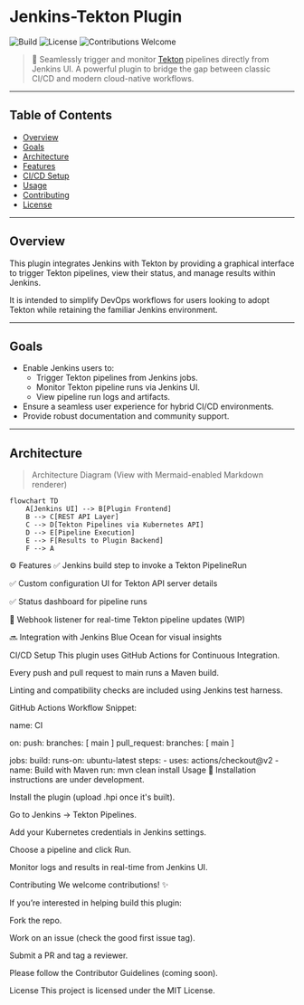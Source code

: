 # Jenkins-Tekton Plugin

![Build](https://img.shields.io/badge/build-passing-brightgreen)
![License](https://img.shields.io/badge/license-MIT-blue.svg)
![Contributions Welcome](https://img.shields.io/badge/contributions-welcome-brightgreen.svg)

> 🔧 Seamlessly trigger and monitor [Tekton](https://tekton.dev) pipelines directly from Jenkins UI. A powerful plugin to bridge the gap between classic CI/CD and modern cloud-native workflows.

---

## Table of Contents

- [Overview](#overview)
- [Goals](#goals)
- [Architecture](#architecture)
- [Features](#features)
- [CI/CD Setup](#cicd-setup)
- [Usage](#usage)
- [Contributing](#contributing)
- [License](#license)

---

## Overview

This plugin integrates Jenkins with Tekton by providing a graphical interface to trigger Tekton pipelines, view their status, and manage results within Jenkins.

It is intended to simplify DevOps workflows for users looking to adopt Tekton while retaining the familiar Jenkins environment.

---

## Goals

- Enable Jenkins users to:
  - Trigger Tekton pipelines from Jenkins jobs.
  - Monitor Tekton pipeline runs via Jenkins UI.
  - View pipeline run logs and artifacts.
- Ensure a seamless user experience for hybrid CI/CD environments.
- Provide robust documentation and community support.

---

## Architecture

> Architecture Diagram (View with Mermaid-enabled Markdown renderer)

```mermaid
flowchart TD
    A[Jenkins UI] --> B[Plugin Frontend]
    B --> C[REST API Layer]
    C --> D[Tekton Pipelines via Kubernetes API]
    D --> E[Pipeline Execution]
    E --> F[Results to Plugin Backend]
    F --> A
```

⚙️ Features
✅ Jenkins build step to invoke a Tekton PipelineRun

✅ Custom configuration UI for Tekton API server details

✅ Status dashboard for pipeline runs

🔄 Webhook listener for real-time Tekton pipeline updates (WIP)

🔜 Integration with Jenkins Blue Ocean for visual insights

CI/CD Setup
This plugin uses GitHub Actions for Continuous Integration.

Every push and pull request to main runs a Maven build.

Linting and compatibility checks are included using Jenkins test harness.

GitHub Actions Workflow Snippet:

name: CI

on:
  push:
    branches: [ main ]
  pull_request:
    branches: [ main ]

jobs:
  build:
    runs-on: ubuntu-latest
    steps:
      - uses: actions/checkout@v2
      - name: Build with Maven
        run: mvn clean install
Usage
🚧 Installation instructions are under development.

Install the plugin (upload .hpi once it's built).

Go to Jenkins → Tekton Pipelines.

Add your Kubernetes credentials in Jenkins settings.

Choose a pipeline and click Run.

Monitor logs and results in real-time from Jenkins UI.

Contributing
We welcome contributions! ✨

If you’re interested in helping build this plugin:

Fork the repo.

Work on an issue (check the good first issue tag).

Submit a PR and tag a reviewer.

Please follow the Contributor Guidelines (coming soon).

License
This project is licensed under the MIT License.
